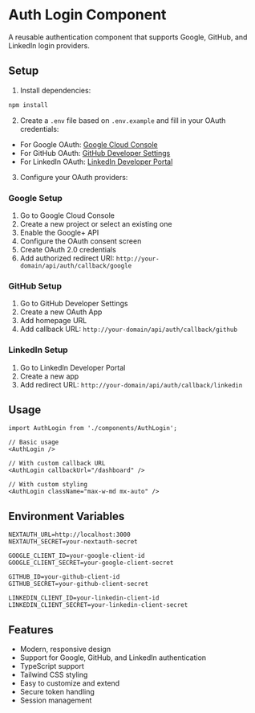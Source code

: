 # Auth Login Component

A reusable authentication component that supports Google, GitHub, and LinkedIn login providers.

## Setup

1. Install dependencies:
```bash
npm install
```

2. Create a `.env` file based on `.env.example` and fill in your OAuth credentials:
- For Google OAuth: [Google Cloud Console](https://console.cloud.google.com/)
- For GitHub OAuth: [GitHub Developer Settings](https://github.com/settings/developers)
- For LinkedIn OAuth: [LinkedIn Developer Portal](https://www.linkedin.com/developers/)

3. Configure your OAuth providers:

### Google Setup
1. Go to Google Cloud Console
2. Create a new project or select an existing one
3. Enable the Google+ API
4. Configure the OAuth consent screen
5. Create OAuth 2.0 credentials
6. Add authorized redirect URI: `http://your-domain/api/auth/callback/google`

### GitHub Setup
1. Go to GitHub Developer Settings
2. Create a new OAuth App
3. Add homepage URL
4. Add callback URL: `http://your-domain/api/auth/callback/github`

### LinkedIn Setup
1. Go to LinkedIn Developer Portal
2. Create a new app
3. Add redirect URL: `http://your-domain/api/auth/callback/linkedin`

## Usage

```tsx
import AuthLogin from './components/AuthLogin';

// Basic usage
<AuthLogin />

// With custom callback URL
<AuthLogin callbackUrl="/dashboard" />

// With custom styling
<AuthLogin className="max-w-md mx-auto" />
```

## Environment Variables

```env
NEXTAUTH_URL=http://localhost:3000
NEXTAUTH_SECRET=your-nextauth-secret

GOOGLE_CLIENT_ID=your-google-client-id
GOOGLE_CLIENT_SECRET=your-google-client-secret

GITHUB_ID=your-github-client-id
GITHUB_SECRET=your-github-client-secret

LINKEDIN_CLIENT_ID=your-linkedin-client-id
LINKEDIN_CLIENT_SECRET=your-linkedin-client-secret
```

## Features

- Modern, responsive design
- Support for Google, GitHub, and LinkedIn authentication
- TypeScript support
- Tailwind CSS styling
- Easy to customize and extend
- Secure token handling
- Session management 